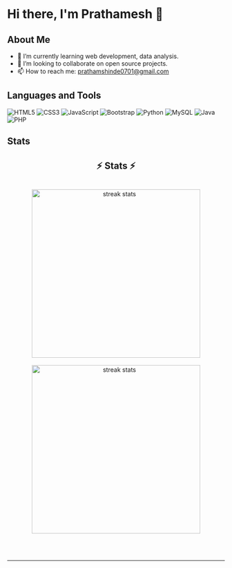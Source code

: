 # Hi there, I'm Prathamesh 👋

## About Me
- 🌱 I’m currently learning web development, data analysis.
- 👯 I’m looking to collaborate on open source projects.
- 📫 How to reach me: prathamshinde0701@gmail.com

## Languages and Tools
![HTML5](https://img.shields.io/badge/-HTML5-000?&logo=HTML5)
![CSS3](https://img.shields.io/badge/-CSS3-000?&logo=CSS3)
![JavaScript](https://img.shields.io/badge/-JavaScript-000?&logo=JavaScript)
![Bootstrap](https://img.shields.io/badge/-Bootstrap-563D7C?logo=bootstrap)
![Python](https://img.shields.io/badge/-Python-000?&logo=Python)
![MySQL](https://img.shields.io/badge/-MySQL-000?&logo=MySQL)
![Java](https://img.shields.io/badge/-Java-007396?logo=java)
![PHP](https://img.shields.io/badge/-PHP-000?&logo=PHP)



## Stats
<h2 align="center">⚡ Stats ⚡</h2>
<br>
<!-- https://github-readme-streak-stats-salesp07.vercel.app?user=&theme=tokyonight)](https://git.io/streak-stats -->
<div align=center>
  <img width=390 src="https://github-readme-streak-stats-salesp07.vercel.app/?user=iamprathamesh18&count_private=true&theme=react&border_radius=10" alt="streak stats"/>
  <br/> <br/>
  <img width=390 src="https://github-readme-stats.vercel.app/api/top-langs/?username=imaprathamesh18&layout=donut&theme=tokyonight&text_color=ffffff" alt="streak stats"/>
</div>

<br/><br/>

<hr/>

<br/>
